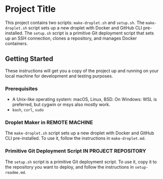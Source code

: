 # Project Title

This project contains two scripts: `make-droplet.sh` and `setup.sh`. The `make-droplet.sh` script sets up a new droplet with Docker and GitHub CLI pre-installed. The `setup.sh` script is a primitive Git deployment script that sets up an SSH connection, clones a repository, and manages Docker containers.

## Getting Started

These instructions will get you a copy of the project up and running on your local machine for development and testing purposes.

### Prerequisites

- A Unix-like operating system: macOS, Linux, BSD. On Windows: WSL is preferred, but cygwin or msys also mostly work.
- `bash`, `curl`, `sudo`

### Droplet Maker in REMOTE MACHINE

The `make-droplet.sh` script sets up a new droplet with Docker and GitHub CLI pre-installed. To use it, follow the instructions in `make-droplet.md`.

### Primitive Git Deployment Script IN PROJECT REPOSITORY

The `setup.sh` script is a primitive Git deployment script. To use it, copy it to the repository you want to deploy, and follow the instructions in `setup-readme.md`.
